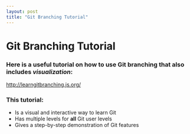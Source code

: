 ```yaml
---
layout: post
title: "Git Branching Tutorial"
---
```


# Git Branching Tutorial
### Here is a useful tutorial on how to use Git branching that also includes *visualization*:
<http://learngitbranching.js.org/>

### This tutorial:
* Is a visual and interactive way to learn Git
* Has multiple levels for **all** Git user levels
* Gives a step-by-step demonstration of Git features
